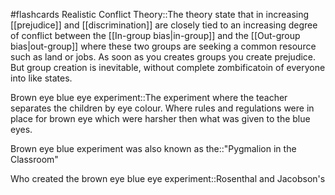 #flashcards 
Realistic Conflict Theory::The theory state that in increasing [[prejudice]] and [[discrimination]] are closely tied to an increasing degree of conflict between the [[In-group bias|in-group]] and the [[Out-group bias|out-group]] where these two groups are seeking a common resource such as land or jobs. As soon as you creates groups you create prejudice. But group creation is inevitable, without complete zombificatoin of everyone into like states.
<!--SR:!2023-11-07,3,250-->


Brown eye blue eye experiment::The experiment where the teacher separates the children by eye colour. Where rules and regulations were in place for brown eye which were harsher then what was given to the blue eyes.
<!--SR:!2023-11-07,3,250-->

Brown eye blue experiment was also known as the::"Pygmalion in the Classroom"

Who created the brown eye blue eye experiment::Rosenthal and Jacobson's 